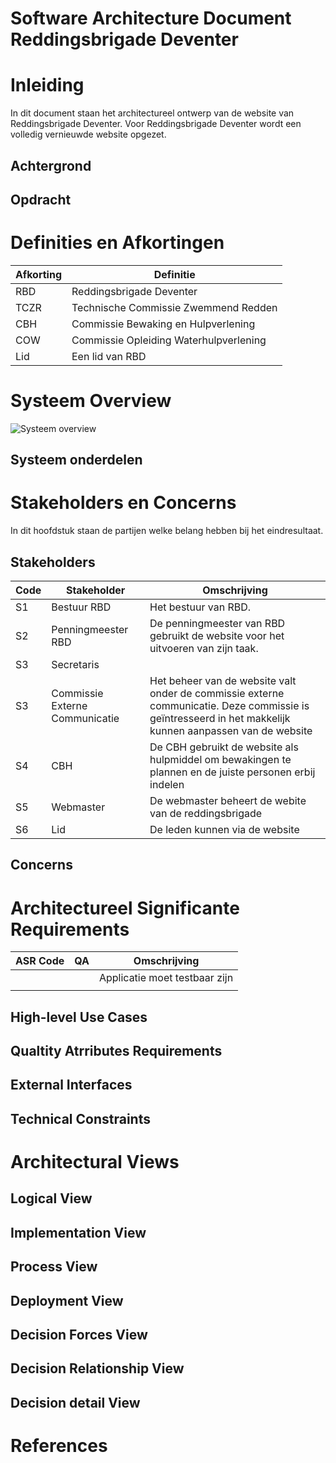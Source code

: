 # Software Architecture Document Reddingsbrigade Deventer

# Inleiding
In dit document staan het architectureel ontwerp van de website van Reddingsbrigade Deventer. Voor Reddingsbrigade Deventer wordt een volledig vernieuwde website opgezet.   

## Achtergrond


## Opdracht

# Definities en Afkortingen

| Afkorting | Definitie |
| --- | --- |
| RBD | Reddingsbrigade Deventer |
| TCZR | Technische Commissie Zwemmend Redden |
| CBH | Commissie Bewaking en Hulpverlening |
| COW | Commissie Opleiding Waterhulpverlening |
| Lid | Een lid van RBD |

# Systeem Overview

![Systeem overview]

## Systeem onderdelen

# Stakeholders en Concerns

In dit hoofdstuk staan de partijen welke belang hebben bij het eindresultaat.


## Stakeholders

| Code | Stakeholder | Omschrijving |
|---|---|---|
| S1 | Bestuur RBD | Het bestuur van RBD. |
| S2 | Penningmeester RBD | De penningmeester van RBD gebruikt de website voor het uitvoeren van zijn taak. |
| S3 | Secretaris | |
| S3 | Commissie Externe Communicatie  | Het beheer van de website valt onder de commissie externe communicatie. Deze commissie is geïntresseerd in het makkelijk kunnen aanpassen van de website |
| S4 | CBH | De CBH gebruikt de website als hulpmiddel om bewakingen te plannen en de juiste personen erbij indelen | 
| S5 | Webmaster | De webmaster beheert de webite van de reddingsbrigade |
| S6 | Lid | De leden kunnen via de website  |

## Concerns


# Architectureel Significante Requirements

| ASR Code | QA | Omschrijving |
|---|---|---|
|  |  | Applicatie moet testbaar zijn |
|  |  |  |

## High-level Use Cases

## Qualtity Atrributes Requirements

## External Interfaces

## Technical Constraints

# Architectural Views
 
## Logical View

## Implementation View

## Process View

## Deployment View

## Decision Forces View

## Decision Relationship View

## Decision detail View

# References 


[Systeem overview]: http://www.plantuml.com/plantuml/proxy?src=https://raw.githubusercontent.com/Jelmergu/ReddingsbrigadeDeventerDocs/master/Diagrams/SoftwareArchitectureDocument/Systeem_overview.puml